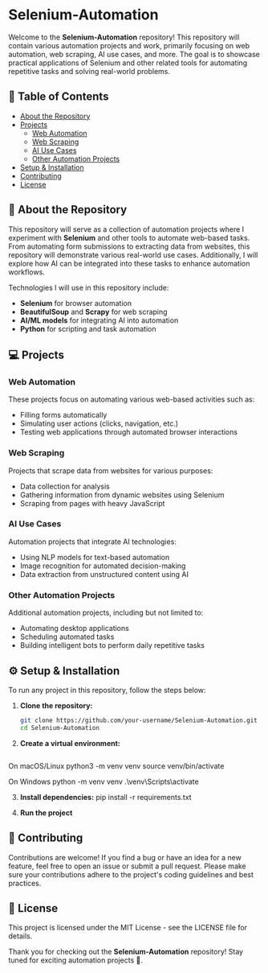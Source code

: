 # Selenium-Automation

Welcome to the **Selenium-Automation** repository! This repository will contain various automation projects and work, primarily focusing on web automation, web scraping, AI use cases, and more. The goal is to showcase practical applications of Selenium and other related tools for automating repetitive tasks and solving real-world problems.

## 📑 Table of Contents
- [About the Repository](#about-the-repository)
- [Projects](#projects)
  - [Web Automation](#web-automation)
  - [Web Scraping](#web-scraping)
  - [AI Use Cases](#ai-use-cases)
  - [Other Automation Projects](#other-automation-projects)
- [Setup & Installation](#setup--installation)
- [Contributing](#contributing)
- [License](#license)

## 🚀 About the Repository
This repository will serve as a collection of automation projects where I experiment with **Selenium** and other tools to automate web-based tasks. From automating form submissions to extracting data from websites, this repository will demonstrate various real-world use cases. Additionally, I will explore how AI can be integrated into these tasks to enhance automation workflows.

Technologies I will use in this repository include:
- **Selenium** for browser automation
- **BeautifulSoup** and **Scrapy** for web scraping
- **AI/ML models** for integrating AI into automation
- **Python** for scripting and task automation

## 💻 Projects
### Web Automation
These projects focus on automating various web-based activities such as:
- Filling forms automatically
- Simulating user actions (clicks, navigation, etc.)
- Testing web applications through automated browser interactions

### Web Scraping
Projects that scrape data from websites for various purposes:
- Data collection for analysis
- Gathering information from dynamic websites using Selenium
- Scraping from pages with heavy JavaScript

### AI Use Cases
Automation projects that integrate AI technologies:
- Using NLP models for text-based automation
- Image recognition for automated decision-making
- Data extraction from unstructured content using AI

### Other Automation Projects
Additional automation projects, including but not limited to:
- Automating desktop applications
- Scheduling automated tasks
- Building intelligent bots to perform daily repetitive tasks

## ⚙️ Setup & Installation

To run any project in this repository, follow the steps below:

1. **Clone the repository:**
   ```bash
   git clone https://github.com/your-username/Selenium-Automation.git
   cd Selenium-Automation

2. **Create a virtual environment:**
   
   ```bash
  On macOS/Linux
  python3 -m venv venv
  source venv/bin/activate

  On Windows
  python -m venv venv
  .\venv\Scripts\activate


3. **Install dependencies:**
   pip install -r requirements.txt

4. **Run the project**

## 🤝 Contributing
Contributions are welcome! If you find a bug or have an idea for a new feature, feel free to open an issue or submit a pull request. Please make sure your contributions adhere to the project's coding guidelines and best practices.

## 📝 License
This project is licensed under the MIT License - see the LICENSE file for details.

Thank you for checking out the **Selenium-Automation** repository! Stay tuned for exciting automation projects 🚀.


   
